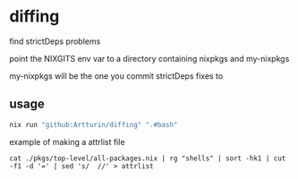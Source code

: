 # diffing
find strictDeps problems


point the NIXGITS env var to a directory containing nixpkgs and my-nixpkgs

my-nixpkgs will be the one you commit strictDeps fixes to


## usage
```bash
nix run "github:Artturin/diffing" ".#bash"
```

example of making a attrlist file

```
cat ./pkgs/top-level/all-packages.nix | rg "shells" | sort -hk1 | cut -f1 -d '=' | sed 's/  //' > attrlist
```

